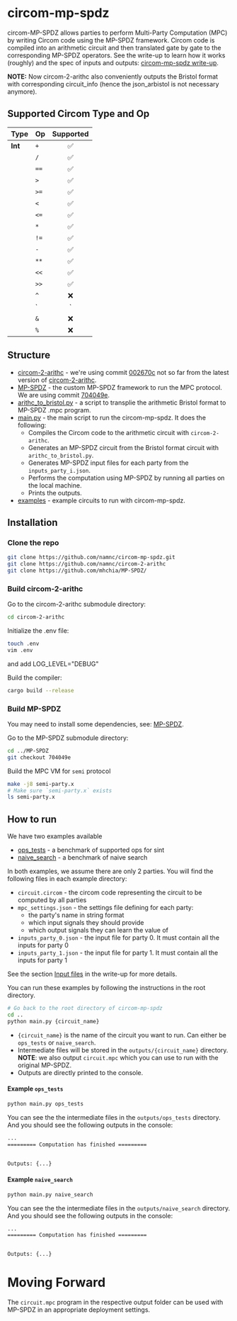 # circom-mp-spdz

circom-MP-SPDZ allows parties to perform Multi-Party Computation (MPC) by writing Circom code using the MP-SPDZ framework. Circom code is compiled into an arithmetic circuit and then translated gate by gate to the corresponding MP-SPDZ operators. See the write-up to learn how it works (roughly) and the spec of inputs and outputs: [circom-mp-spdz write-up](https://hackmd.io/Iuu9yge4ShKBjawAcmFjvw?view).

**NOTE:** Now circom-2-arithc also conveniently outputs the Bristol format with corresponding circuit_info (hence the json_arbistol is not necessary anymore).

## Supported Circom Type and Op

| Type            | Op                       | Supported |
| --------------- | ------------------------ | :-------: |
| **Int**         | `+`                 |    ✅     |
|                 | `/`                  |    ✅     |
|                 | `==`           |    ✅     |
|                 | `>`            |    ✅     |
|                 | `>=`             |    ✅     |
|                 | `<`                  |    ✅     |
|                 | `<=`                 |    ✅     |
|                 | `*`       |    ✅     |
|                 | `!=` |    ✅     |
|                 | `-`     |    ✅     |
|                 | `**`                |    ✅     |
|                 | `<<`                 |    ✅     |
|                 | `>>`                 |    ✅     |
|                 | `^`                 |    ❌     |
|                 | `|`                 |    ❌     |
|                 | `&`                 |    ❌     |
|                 | `%`                 |    ❌     |

## Structure
- [circom-2-arithc](https://github.com/namnc/circom-2-arithc) - we're using commit [002670c](https://github.com/namnc/circom-2-arithc/commit/002670c9d0d59089deea9da4af113a16000e1769) not so far from the latest version of [circom-2-arithc](https://github.com/namnc/circom-2-arithc).
- [MP-SPDZ](https://github.com/mhchia/MP-SPDZ/) - the custom MP-SPDZ framework to run the MPC protocol. We are using commit [704049e](https://github.com/mhchia/MP-SPDZ/commit/7eeb7e423e10bd023338d0dd60603b6624ab56eb).
- [arithc_to_bristol.py](./arithc_to_bristol.py) - a script to transplie the arithmetic Bristol format to MP-SPDZ .mpc program.
- [main.py](./main.py) - the main script to run the circom-mp-spdz. It does the following:
  - Compiles the Circom code to the arithmetic circuit with `circom-2-arithc`.
  - Generates an MP-SPDZ circuit from the Bristol format circuit with `arithc_to_bristol.py`.
  - Generates MP-SPDZ input files for each party from the `inputs_party_i.json`.
  - Performs the computation using MP-SPDZ by running all parties on the local machine.
  - Prints the outputs.
- [examples](./examples) - example circuits to run with circom-mp-spdz.

## Installation

### Clone the repo

```bash
git clone https://github.com/namnc/circom-mp-spdz.git
git clone https://github.com/namnc/circom-2-arithc
git clone https://github.com/mhchia/MP-SPDZ/
```

### Build circom-2-arithc
Go to the circom-2-arithc submodule directory:
```bash
cd circom-2-arithc
```

Initialize the .env file:
```bash
touch .env
vim .env
```
and add LOG_LEVEL="DEBUG"

Build the compiler:

```bash
cargo build --release
```

### Build MP-SPDZ

You may need to install some dependencies, see: [MP-SPDZ](https://github.com/mhchia/MP-SPDZ/).

Go to the MP-SPDZ submodule directory:
```bash
cd ../MP-SPDZ
git checkout 704049e
```

Build the MPC VM for `semi` protocol

```bash
make -j8 semi-party.x
# Make sure `semi-party.x` exists
ls semi-party.x
```

## How to run

We have two examples available
- [ops_tests](./examples/ops_tests/) - a benchmark of supported ops for sint
- [naive_search](./examples/naive_search/) - a benchmark of naive search

In both examples, we assume there are only 2 parties. You will find the following files in each example directory:
- `circuit.circom` - the circom code representing the circuit to be computed by all parties
- `mpc_settings.json` - the settings file defining for each party:
    - the party's name in string format
    - which input signals they should provide
    - which output signals they can learn the value of
- `inputs_party_0.json` - the input file for party 0. It must contain all the inputs for party 0
- `inputs_party_1.json` - the input file for party 1. It must contain all the inputs for party 1

See the section [Input files](https://hackmd.io/Iuu9yge4ShKBjawAcmFjvw?view#Input-files) in the write-up for more details.

You can run these examples by following the instructions in the root directory.

```bash
# Go back to the root directory of circom-mp-spdz
cd ..
python main.py {circuit_name}
```
- `{circuit_name}` is the name of the circuit you want to run. Can either be `ops_tests` or `naive_search`.
- Intermediate files will be stored in the `outputs/{circuit_name}` directory. **NOTE**: we also output `circuit.mpc` which you can use to run with the original MP-SPDZ.
- Outputs are directly printed to the console.



#### Example `ops_tests`

```bash
python main.py ops_tests
```

You can see the the intermediate files in the `outputs/ops_tests` directory. And you should see the following outputs in the console:

```bash
...
========= Computation has finished =========


Outputs: {...}
```


#### Example `naive_search`

```bash
python main.py naive_search
```

You can see the the intermediate files in the `outputs/naive_search` directory. And you should see the following outputs in the console:

```bash
...
========= Computation has finished =========


Outputs: {...}
```

# Moving Forward
The `circuit.mpc` program in the respective output folder can be used with MP-SPDZ in an appropriate deployment settings.
